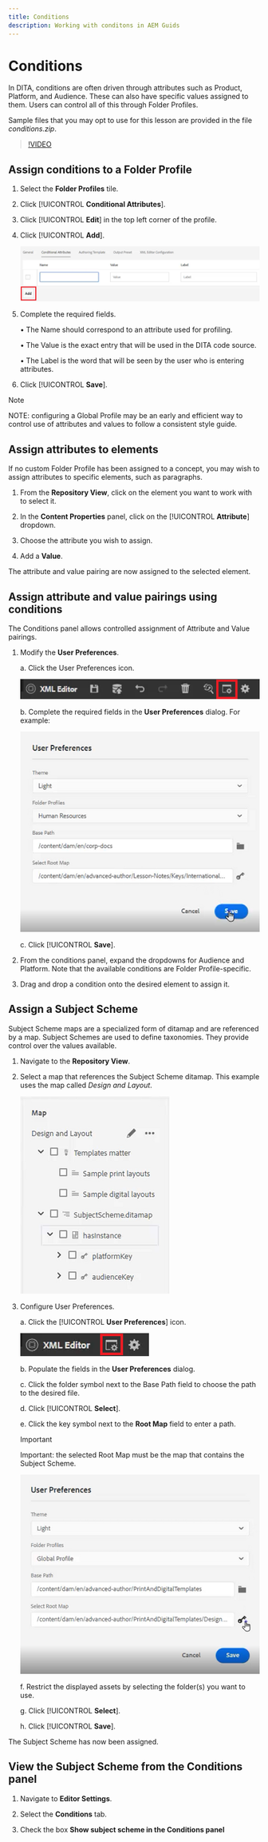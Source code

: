 ```yaml
---
title: Conditions
description: Working with conditons in AEM Guids
---
```


# Conditions

In DITA, conditions are often driven through attributes such as Product, Platform, and Audience. These can also have specific values assigned to them. Users can control all of this through Folder Profiles.

Sample files that you may opt to use for this lesson are provided in the file _conditions.zip_.

>[!VIDEO](https://video.tv.adobe.com/v/342755)

## Assign conditions to a Folder Profile

1. Select the **Folder Profiles** tile.

2. Click [!UICONTROL **Conditional Attributes**].

3. Click [!UICONTROL **Edit**] in the top left corner of the profile.

4. Click [!UICONTROL **Add**].

    ![Conditions in Folder Profiles](images/lesson-13/add-name.png)
 
5. Complete the required fields.

    • The Name should correspond to an attribute used for profiling.

    • The Value is the exact entry that will be used in the DITA code source.

    • The Label is the word that will be seen by the user who is entering attributes.

6. Click [!UICONTROL **Save**].

>[!NOTE]
>
>NOTE: configuring a Global Profile may be an early and efficient way to control use of attributes and values to follow a consistent style guide.

## Assign attributes to elements

If no custom Folder Profile has been assigned to a concept, you may wish to assign attributes to specific elements, such as paragraphs.

1. From the **Repository View**, click on the element you want to work with to select it.

2. In the **Content Properties** panel, click on the [!UICONTROL **Attribute**] dropdown.

3. Choose the attribute you wish to assign.

4. Add a **Value**.

The attribute and value pairing are now assigned to the selected element.

## Assign attribute and value pairings using conditions

The Conditions panel allows controlled assignment of Attribute and Value pairings.

1. Modify the **User Preferences**.

    a. Click the User Preferences icon.

    ![User Preferences Icon](images/lesson-13/user-prefs-icon.png)

     b. Complete the required fields in the **User Preferences** dialog. For example:

    ![User Preferences](images/lesson-13/user-preferences.png)
 
    c. Click [!UICONTROL **Save**].

2. From the conditions panel, expand the dropdowns for Audience and Platform. Note that the available conditions are Folder Profile-specific.

3. Drag and drop a condition onto the desired element to assign it.

## Assign a Subject Scheme

Subject Scheme maps are a specialized form of ditamap and are referenced by a map. Subject Schemes are used to define taxonomies. They provide control over the values available.

1. Navigate to the **Repository View**.

2. Select a map that references the Subject Scheme ditamap. This example uses the map called _Design and Layout_.

    ![User Preferences](images/lesson-13/subject-scheme-map.png)
 
3. Configure User Preferences.

    a. Click the [!UICONTROL **User Preferences**] icon.

    ![User Preferences](images/lesson-13/user-prefs-icon-2.png)
 
    b. Populate the fields in the **User Preferences** dialog. 

    c. Click the folder symbol next to the Base Path field to choose the path to the desired file.

    d. Click [!UICONTROL **Select**].

    e. Click the key symbol next to the **Root Map** field to enter a path.

    >[!IMPORTANT]
    >
    >Important: the selected Root Map must be the map that contains the Subject Scheme.
 

    ![User Preferences](images/lesson-13/user-preferences-2.png)

    f. Restrict the displayed assets by selecting the folder(s) you want to use.

    g. Click [!UICONTROL **Select**].

    h. Click [!UICONTROL **Save**].

The Subject Scheme has now been assigned.

## View the Subject Scheme from the Conditions panel

1. Navigate to **Editor Settings**.

2. Select the **Conditions** tab.

3. Check the box **Show subject scheme in the Conditions panel**
